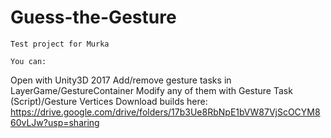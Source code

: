 # Guess-the-Gesture

	Test project for Murka

	You can:
  Open with Unity3D 2017
  Add/remove gesture tasks in LayerGame/GestureContainer
  Modify any of them with Gesture Task (Script)/Gesture Vertices
  Download builds here: https://drive.google.com/drive/folders/17b3Ue8RbNpE1bVW87VjScOCYM860vLJw?usp=sharing
